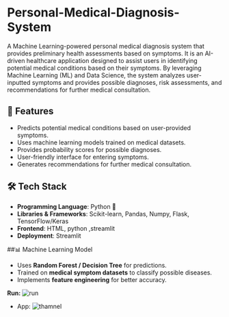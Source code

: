 # Personal-Medical-Diagnosis-System
A Machine Learning-powered personal medical diagnosis system that provides preliminary health assessments based on symptoms. It is an AI-driven healthcare application designed to assist users in identifying potential medical conditions based on their symptoms. By leveraging Machine Learning (ML) and Data Science, the system analyzes user-inputted symptoms and provides possible diagnoses, risk assessments, and recommendations for further medical consultation. 

## 📌 Features
- Predicts potential medical conditions based on user-provided symptoms.
- Uses machine learning models trained on medical datasets.
- Provides probability scores for possible diagnoses.
- User-friendly interface for entering symptoms.
- Generates recommendations for further medical consultation.

## 🛠️ Tech Stack
- **Programming Language**: Python 🐍  
- **Libraries & Frameworks**: Scikit-learn, Pandas, Numpy, Flask, TensorFlow/Keras  
- **Frontend**: HTML, python ,streamlit
- **Deployment**: Streamlit  

##📊 Machine Learning Model
- Uses **Random Forest / Decision Tree** for predictions.
- Trained on **medical symptom datasets** to classify possible diseases.
- Implements **feature engineering** for better accuracy.

**Run:** ![run](https://github.com/user-attachments/assets/7530e4c9-fb78-4842-a06d-2a385b2c7ba0)


* App:
  ![thamnel](https://github.com/user-attachments/assets/43bbbac6-3916-443c-8be3-17b9479cc846)


